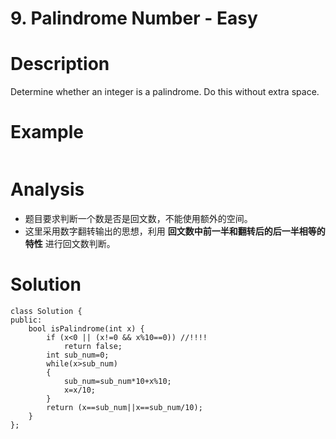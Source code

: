 # 9. Palindrome Number - Easy

# Description
Determine whether an integer is a palindrome. Do this without extra space.

# Example
```

```

# Analysis
- 题目要求判断一个数是否是回文数，不能使用额外的空间。
- 这里采用数字翻转输出的思想，利用 **回文数中前一半和翻转后的后一半相等的特性** 进行回文数判断。

# Solution
```
class Solution {
public:
    bool isPalindrome(int x) {
        if (x<0 || (x!=0 && x%10==0)) //!!!!
            return false;
        int sub_num=0;
        while(x>sub_num)
        {
            sub_num=sub_num*10+x%10;
            x=x/10;
        }
        return (x==sub_num||x==sub_num/10);
    }
};
```

